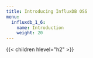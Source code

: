 ```yaml
---
title: Introducing InfluxDB OSS
menu:
  influxdb_1_6:
    name: Introduction
    weight: 20
---
```


{{< children hlevel="h2" >}}
